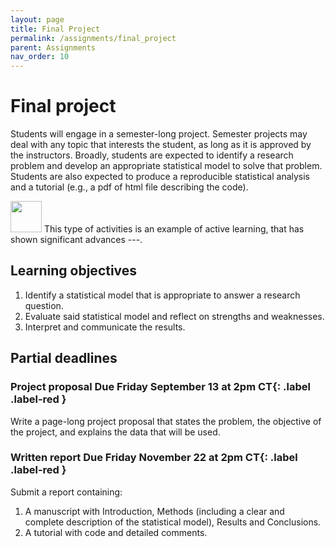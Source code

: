 ```yaml
---
layout: page
title: Final Project
permalink: /assignments/final_project
parent: Assignments
nav_order: 10
---
```


# Final project  

Students will engage in a semester-long project. 
Semester projects may deal with any topic that interests the student, as long as it is approved by the instructors. 
Broadly, students are expected to identify a research problem and develop an appropriate statistical model to solve that problem. 
Students are also expected to produce a reproducible statistical analysis and a tutorial (e.g., a pdf of html file describing the code). 

<img src="https://raw.githubusercontent.com/FortAwesome/Font-Awesome/6.x/svgs/regular/lightbulb.svg" width="50" height="50"> This type of activities is an example of active learning, that has shown significant advances ---.  



## Learning objectives  
1. Identify a statistical model that is appropriate to answer a research question.  
2. Evaluate said statistical model and reflect on strengths and weaknesses. 
3. Interpret and communicate the results. 

## Partial deadlines  
### Project proposal **Due Friday September 13 at 2pm CT**{: .label .label-red }
Write a page-long project proposal that states the problem, the objective of the project, and explains the data that will be used. 

### Written report **Due Friday November 22 at 2pm CT**{: .label .label-red }
Submit a report containing: 
1. A manuscript with Introduction, Methods (including a clear and complete description of the statistical model), Results and Conclusions.
2. A tutorial with code and detailed comments.   
